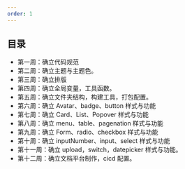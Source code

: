 ```yaml
---
order: 1
---
```


## 目录

-   第一周：确立代码规范
-   第二周：确立主题与主题色。
-   第三周：确立排版
-   第四周：确立全局变量，工具函数。
-   第五周：确立文件夹结构，构建工具，打包配置。
-   第六周：确立 Avatar、badge、button 样式与功能
-   第七周：确立 Card、List、Popover 样式与功能
-   第八周：确立 menu、table、pagenation 样式与功能
-   第九周：确立 Form、radio、checkbox 样式与功能
-   第十周：确立 inputNumber、input、select 样式与功能
-   第十一周：确立 upload，switch，datepicker 样式与功能。
-   第十二周：确立文档平台制作，cicd 配置。

